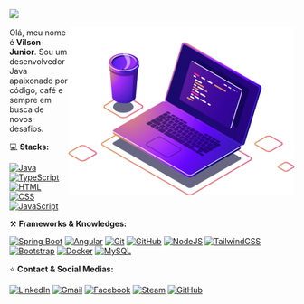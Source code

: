 ![](https://komarev.com/ghpvc/?username=villson-junior&color=blueviolet)

<img src="https://raw.githubusercontent.com/villson-junior/villson-junior/refs/heads/version-01/images/code-with-coffee.png" alt="code with coffee" min-width="400px" max-width="400px" width="400px" align="right">

<p align="left"> 
  Olá, meu nome é <b>Vilson Junior</b>. Sou um desenvolvedor Java apaixonado por código, café e sempre em busca de novos desafios. 
</p>

<p align="left">
  
 💻 **Stacks:**
</p>

<p align="left">

 [![Java](https://img.shields.io/badge/-Java-fff?style=flat&logo=openjdk&logoColor=red)](#)
 [![TypeScript](https://img.shields.io/badge/TypeScript-3178C6?logo=typescript&logoColor=fff)](#)
 [![HTML](https://img.shields.io/badge/HTML-%23E34F26.svg?logo=html5&logoColor=white)](#)
 [![CSS](https://img.shields.io/badge/CSS-1572B6?logo=css3&logoColor=fff)](#)
 [![JavaScript](https://img.shields.io/badge/JavaScript-F7DF1E?logo=javascript&logoColor=000)](#)
</p>

<p align="left">
  
  ⚒️ **Frameworks & Knowledges:**
</p>

<p align="left">
  
  [![Spring Boot](https://img.shields.io/badge/Spring%20Boot-6DB33F?logo=springboot&logoColor=fff)](#)
  [![Angular](https://img.shields.io/badge/Angular-%23DD0031.svg?logo=angular&logoColor=white)](#)
  [![Git](https://img.shields.io/badge/Git-F05032?logo=git&logoColor=fff)](#)
  [![GitHub](https://img.shields.io/badge/GitHub-%23121011.svg?logo=github&logoColor=white)](#)
  [![NodeJS](https://img.shields.io/badge/Node.js-6DA55F?logo=node.js&logoColor=white)](#)
  [![TailwindCSS](https://img.shields.io/badge/Tailwind%20CSS-%2338B2AC.svg?logo=tailwind-css&logoColor=white)](#)
  [![Bootstrap](https://img.shields.io/badge/Bootstrap-7952B3?logo=bootstrap&logoColor=fff)](#)
  [![Docker](https://img.shields.io/badge/Docker-2496ED?logo=docker&logoColor=fff)](#)
  [![MySQL](https://img.shields.io/badge/MySQL-4479A1?logo=mysql&logoColor=fff)](#)
</p>

<p align="left">
  
  ⭐ **Contact & Social Medias:**
</p>

<p align="left">

  [![LinkedIn](https://custom-icon-badges.demolab.com/badge/LinkedIn-0A66C2?logo=linkedin-white&logoColor=fff)](https://www.linkedin.com/in/villsonjunior)
  [![Gmail](https://img.shields.io/badge/Gmail-D14836?logo=gmail&logoColor=white)](mailto:villsonjr@gmail.com)
  [![Facebook](https://img.shields.io/badge/Facebook-%231877F2.svg?logo=Facebook&logoColor=white)](https://www.facebook.com/villsonjr)
  [![Steam](https://img.shields.io/badge/Steam-%23121011.svg?logo=steam&logoColor=white)](https://steamcommunity.com/id/mr_ulrick)
  [![GitHub](https://img.shields.io/github/followers/villson-junior?label=follow&style=social)](https://github.com/villson-junior)
</p>
